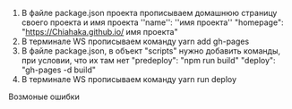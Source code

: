 1. В файле package.json проекта прописываем домашнюю страницу 
   своего проекта и имя проекта
        ''name'': ''имя проекта''
        "homepage": "https://Chiahaka.github.io/ имя проекта"
2. В терминале WS прописываем команду
        yarn add gh-pages
3. В файле package.json, в объект "scripts" нужно добавить команды, при условии, что их там нет
        "predeploy": "npm run build"
        "deploy": "gh-pages -d build" 
4. В терминале WS прописываем команду
        yarn run deploy

Возмоные ошибки
